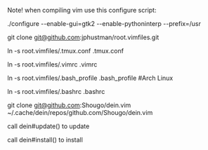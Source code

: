 
Note! when compiling vim use this configure script:

./configure --enable-gui=gtk2 --enable-pythoninterp --prefix=/usr

git clone git@github.com:jphustman/root.vimfiles.git

ln -s root.vimfiles/.tmux.conf .tmux.conf

ln -s root.vimfiles/.vimrc .vimrc

ln -s root.vimfiles/.bash_profile .bash_profile #Arch Linux

ln -s root.vimfiles/.bashrc .bashrc


git clone git@github.com:Shougo/dein.vim ~/.cache/dein/repos/github.com/Shougo/dein.vim

call dein#update() to update

call dein#install() to install



